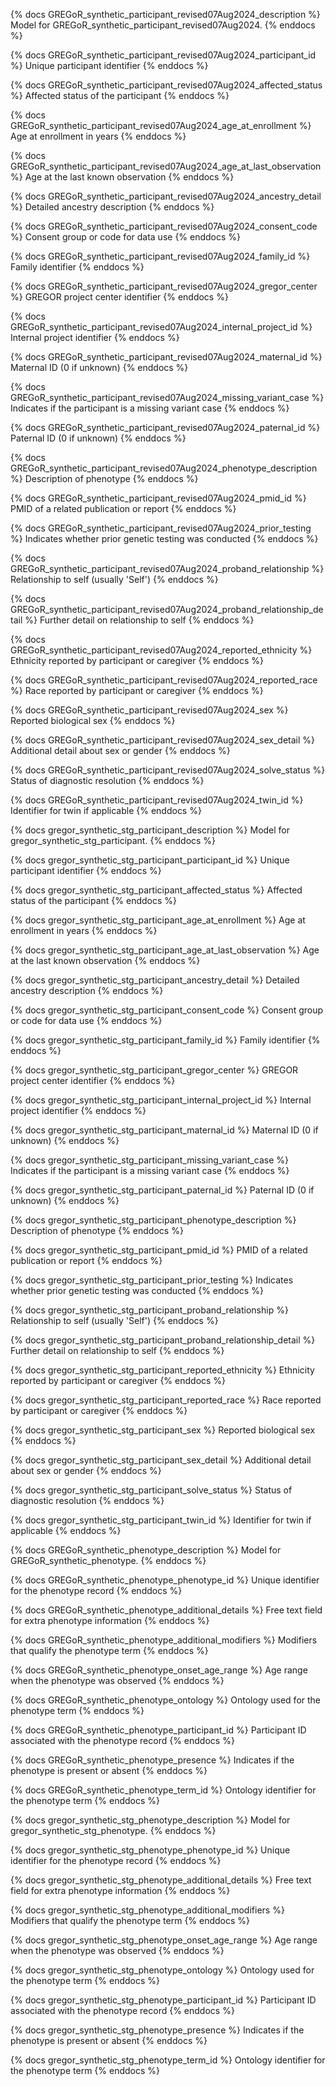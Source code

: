 {% docs GREGoR_synthetic_participant_revised07Aug2024_description %}
Model for GREGoR_synthetic_participant_revised07Aug2024.
{% enddocs %}

{% docs GREGoR_synthetic_participant_revised07Aug2024_participant_id %}
Unique participant identifier
{% enddocs %}

{% docs GREGoR_synthetic_participant_revised07Aug2024_affected_status %}
Affected status of the participant
{% enddocs %}

{% docs GREGoR_synthetic_participant_revised07Aug2024_age_at_enrollment %}
Age at enrollment in years
{% enddocs %}

{% docs GREGoR_synthetic_participant_revised07Aug2024_age_at_last_observation %}
Age at the last known observation
{% enddocs %}

{% docs GREGoR_synthetic_participant_revised07Aug2024_ancestry_detail %}
Detailed ancestry description
{% enddocs %}

{% docs GREGoR_synthetic_participant_revised07Aug2024_consent_code %}
Consent group or code for data use
{% enddocs %}

{% docs GREGoR_synthetic_participant_revised07Aug2024_family_id %}
Family identifier
{% enddocs %}

{% docs GREGoR_synthetic_participant_revised07Aug2024_gregor_center %}
GREGOR project center identifier
{% enddocs %}

{% docs GREGoR_synthetic_participant_revised07Aug2024_internal_project_id %}
Internal project identifier
{% enddocs %}

{% docs GREGoR_synthetic_participant_revised07Aug2024_maternal_id %}
Maternal ID (0 if unknown)
{% enddocs %}

{% docs GREGoR_synthetic_participant_revised07Aug2024_missing_variant_case %}
Indicates if the participant is a missing variant case
{% enddocs %}

{% docs GREGoR_synthetic_participant_revised07Aug2024_paternal_id %}
Paternal ID (0 if unknown)
{% enddocs %}

{% docs GREGoR_synthetic_participant_revised07Aug2024_phenotype_description %}
Description of phenotype
{% enddocs %}

{% docs GREGoR_synthetic_participant_revised07Aug2024_pmid_id %}
PMID of a related publication or report
{% enddocs %}

{% docs GREGoR_synthetic_participant_revised07Aug2024_prior_testing %}
Indicates whether prior genetic testing was conducted
{% enddocs %}

{% docs GREGoR_synthetic_participant_revised07Aug2024_proband_relationship %}
Relationship to self (usually 'Self')
{% enddocs %}

{% docs GREGoR_synthetic_participant_revised07Aug2024_proband_relationship_detail %}
Further detail on relationship to self
{% enddocs %}

{% docs GREGoR_synthetic_participant_revised07Aug2024_reported_ethnicity %}
Ethnicity reported by participant or caregiver
{% enddocs %}

{% docs GREGoR_synthetic_participant_revised07Aug2024_reported_race %}
Race reported by participant or caregiver
{% enddocs %}

{% docs GREGoR_synthetic_participant_revised07Aug2024_sex %}
Reported biological sex
{% enddocs %}

{% docs GREGoR_synthetic_participant_revised07Aug2024_sex_detail %}
Additional detail about sex or gender
{% enddocs %}

{% docs GREGoR_synthetic_participant_revised07Aug2024_solve_status %}
Status of diagnostic resolution
{% enddocs %}

{% docs GREGoR_synthetic_participant_revised07Aug2024_twin_id %}
Identifier for twin if applicable
{% enddocs %}

{% docs gregor_synthetic_stg_participant_description %}
Model for gregor_synthetic_stg_participant.
{% enddocs %}

{% docs gregor_synthetic_stg_participant_participant_id %}
Unique participant identifier
{% enddocs %}

{% docs gregor_synthetic_stg_participant_affected_status %}
Affected status of the participant
{% enddocs %}

{% docs gregor_synthetic_stg_participant_age_at_enrollment %}
Age at enrollment in years
{% enddocs %}

{% docs gregor_synthetic_stg_participant_age_at_last_observation %}
Age at the last known observation
{% enddocs %}

{% docs gregor_synthetic_stg_participant_ancestry_detail %}
Detailed ancestry description
{% enddocs %}

{% docs gregor_synthetic_stg_participant_consent_code %}
Consent group or code for data use
{% enddocs %}

{% docs gregor_synthetic_stg_participant_family_id %}
Family identifier
{% enddocs %}

{% docs gregor_synthetic_stg_participant_gregor_center %}
GREGOR project center identifier
{% enddocs %}

{% docs gregor_synthetic_stg_participant_internal_project_id %}
Internal project identifier
{% enddocs %}

{% docs gregor_synthetic_stg_participant_maternal_id %}
Maternal ID (0 if unknown)
{% enddocs %}

{% docs gregor_synthetic_stg_participant_missing_variant_case %}
Indicates if the participant is a missing variant case
{% enddocs %}

{% docs gregor_synthetic_stg_participant_paternal_id %}
Paternal ID (0 if unknown)
{% enddocs %}

{% docs gregor_synthetic_stg_participant_phenotype_description %}
Description of phenotype
{% enddocs %}

{% docs gregor_synthetic_stg_participant_pmid_id %}
PMID of a related publication or report
{% enddocs %}

{% docs gregor_synthetic_stg_participant_prior_testing %}
Indicates whether prior genetic testing was conducted
{% enddocs %}

{% docs gregor_synthetic_stg_participant_proband_relationship %}
Relationship to self (usually 'Self')
{% enddocs %}

{% docs gregor_synthetic_stg_participant_proband_relationship_detail %}
Further detail on relationship to self
{% enddocs %}

{% docs gregor_synthetic_stg_participant_reported_ethnicity %}
Ethnicity reported by participant or caregiver
{% enddocs %}

{% docs gregor_synthetic_stg_participant_reported_race %}
Race reported by participant or caregiver
{% enddocs %}

{% docs gregor_synthetic_stg_participant_sex %}
Reported biological sex
{% enddocs %}

{% docs gregor_synthetic_stg_participant_sex_detail %}
Additional detail about sex or gender
{% enddocs %}

{% docs gregor_synthetic_stg_participant_solve_status %}
Status of diagnostic resolution
{% enddocs %}

{% docs gregor_synthetic_stg_participant_twin_id %}
Identifier for twin if applicable
{% enddocs %}

{% docs GREGoR_synthetic_phenotype_description %}
Model for GREGoR_synthetic_phenotype.
{% enddocs %}

{% docs GREGoR_synthetic_phenotype_phenotype_id %}
Unique identifier for the phenotype record
{% enddocs %}

{% docs GREGoR_synthetic_phenotype_additional_details %}
Free text field for extra phenotype information
{% enddocs %}

{% docs GREGoR_synthetic_phenotype_additional_modifiers %}
Modifiers that qualify the phenotype term
{% enddocs %}

{% docs GREGoR_synthetic_phenotype_onset_age_range %}
Age range when the phenotype was observed
{% enddocs %}

{% docs GREGoR_synthetic_phenotype_ontology %}
Ontology used for the phenotype term
{% enddocs %}

{% docs GREGoR_synthetic_phenotype_participant_id %}
Participant ID associated with the phenotype record
{% enddocs %}

{% docs GREGoR_synthetic_phenotype_presence %}
Indicates if the phenotype is present or absent
{% enddocs %}

{% docs GREGoR_synthetic_phenotype_term_id %}
Ontology identifier for the phenotype term
{% enddocs %}

{% docs gregor_synthetic_stg_phenotype_description %}
Model for gregor_synthetic_stg_phenotype.
{% enddocs %}

{% docs gregor_synthetic_stg_phenotype_phenotype_id %}
Unique identifier for the phenotype record
{% enddocs %}

{% docs gregor_synthetic_stg_phenotype_additional_details %}
Free text field for extra phenotype information
{% enddocs %}

{% docs gregor_synthetic_stg_phenotype_additional_modifiers %}
Modifiers that qualify the phenotype term
{% enddocs %}

{% docs gregor_synthetic_stg_phenotype_onset_age_range %}
Age range when the phenotype was observed
{% enddocs %}

{% docs gregor_synthetic_stg_phenotype_ontology %}
Ontology used for the phenotype term
{% enddocs %}

{% docs gregor_synthetic_stg_phenotype_participant_id %}
Participant ID associated with the phenotype record
{% enddocs %}

{% docs gregor_synthetic_stg_phenotype_presence %}
Indicates if the phenotype is present or absent
{% enddocs %}

{% docs gregor_synthetic_stg_phenotype_term_id %}
Ontology identifier for the phenotype term
{% enddocs %}
